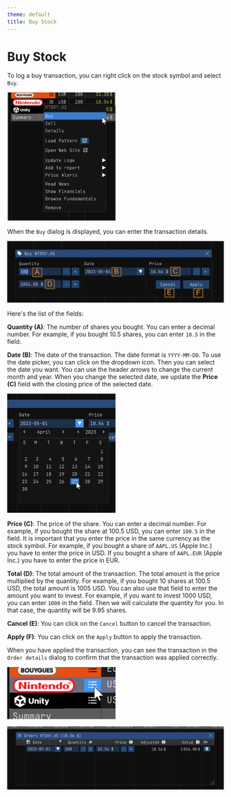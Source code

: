 ```yaml
---
theme: default
title: Buy Stock
---
```


Buy Stock
=========

To log a buy transaction, you can right click on the stock symbol and select `Buy`.

<img src="./img/buy_stock_01.png" width="50%"/>

When the `Buy` dialog is displayed, you can enter the transaction details.

![Buy Stock](./img/buy_stock_02.png)

Here's the list of the fields:

**Quantity (A)**: The number of shares you bought. You can enter a decimal number. For example, if you bought 10.5 shares, you can enter `10.5` in the field.

**Date (B)**: The date of the transaction. The date format is `YYYY-MM-DD`. To use the date picker, you can click on the dropdown icon. Then you can select the date you want. You can use the header arrows to change the current month and year. When you change the selected date, we update the **Price (C)** field with the closing price of the selected date. 

<img src="./img/buy_stock_03.png" width="50%"/>

**Price (C)**: The price of the share. You can enter a decimal number. For example, if you bought the share at 100.5 USD, you can enter `100.5` in the field. It is important that you enter the price in the same currency as the stock symbol. For example, if you bought a share of `AAPL.US` (Apple Inc.) you have to enter the price in USD. If you bought a share of `AAPL.EUR` (Apple Inc.) you have to enter the price in EUR.

**Total (D)**: The total amount of the transaction. The total amount is the price multiplied by the quantity. For example, if you bought 10 shares at 100.5 USD, the total amount is 1005 USD. You can also use that field to enter the amount you want to invest. For example, if you want to invest 1000 USD, you can enter `1000` in the field. Then we will calculate the quantity for you. In that case, the quantity will be 9.95 shares.

**Cancel (E)**: You can click on the `Cancel` button to cancel the transaction.

**Apply (F)**: You can click on the `Apply` button to apply the transaction.

When you have applied the transaction, you can see the transaction in the `Order details` dialog to confirm that the transaction was applied correctly.

<img src="./img/buy_stock_04.png" width="50%"/>

![Buy Stock](./img/buy_stock_05.png)
